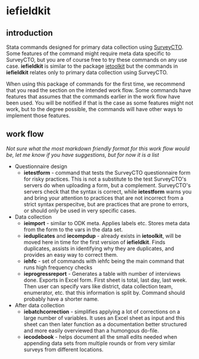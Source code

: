 # iefieldkit

## introduction
Stata commands designed for primary data collection using [SurveyCTO](https://www.surveycto.com/index.html). Some features of the command might require meta data specific to SurveyCTO, but you are of course free to try these commands on any use case. **iefieldkit** is similar to the package [ietoolkit](https://github.com/worldbank/ietoolkit) but the commands in **iefieldkit** relates only to primary data collection using SurveyCTO.

When using this package of commands for the first time, we recommend that you read the section on the intended work flow. Some commands have features that assumes that the commands earlier in the work flow have been used. You will be notified if that is the case as some features might not work, but to the degree possible, the commands will have other ways to implement those features.

## work flow
_Not sure what the most markdown friendly format for this work flow would be, let me know if you have suggestions, but for now it is a list_

* Questionnaire design
  * **ietestform** - command that tests the SurveyCTO questionnaire form for risky practices. This is not a substitute to the test SurveyCTO's servers do when uploading a form, but a complement. SurveyCTO's servers check that the syntax is correct, while **ietestform** warns you and bring your attention to practices that are not incorrect from a strict syntax perspecitve, but are practices that are prone to errors, or should only be used in very specific cases.
* Data collection
  * **ieimport** - similar to ODK meta. Applies labels etc. Stores meta data from the form to the vars in the data set.
  * **ieduplicates** and **iecompdup** - already exists in **ietoolkit**, will be moved here in time for the first version of **iefieldkit**. Finds duplicates, assists in identifying why they are duplicates, and provides an easy way to correct them.
  * **iehfc** - set of commands with iehfc being the main command that runs high frequency checks
  * **ieprogressreport** - Generates a table with number of interviews done. Exports in Excel form. First sheet is total, last day, last week. Then user can specify vars like district, data collection team, enumerator, etc. that this information is split by. Command should probably have a shorter name.
* After data collection
  * **iebatchcorrection** - simplifies applying a lot of corrections on a large number of variables. It uses an Excel sheet as input and this sheet can then later function as a documentation better structured and more easily overviewed than a humongous do-file.
  * **iecodebook** - helps document all the small edits needed when appending data sets from multiple rounds or from very similar surveys from different locations.
